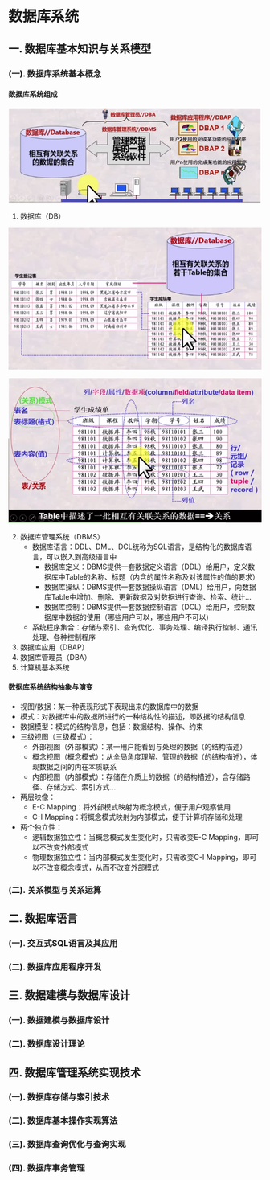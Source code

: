 # 数据库系统

## 一. 数据库基本知识与关系模型

### (一). 数据库系统基本概念

#### 数据库系统组成

![image-20210223173342482](TyporaPics/image-20210223173342482.png)

1. 数据库（DB）

![image-20210104180901524](TyporaPics/image-20210104180901524.png)

![image-20210104174551204](TyporaPics/image-20210104174551204.png)

2. 数据库管理系统（DBMS）
   * 数据库语言：DDL、DML、DCL统称为SQL语言，是结构化的数据库语言，可以嵌入到高级语言中
     * 数据库定义：DBMS提供一套数据定义语言（DDL）给用户，定义数据库中Table的名称、标题（内含的属性名称及对该属性的值的要求）
     * 数据库操纵：DBMS提供一套数据操纵语言（DML）给用户，向数据库Table中增加、删除、更新数据及对数据进行查询、检索、统计...
     * 数据库控制：DBMS提供一套数据控制语言（DCL）给用户，控制数据库中数据的使用（哪些用户可以，哪些用户不可以)
   * 系统程序集合：存储与索引、查询优化、事务处理、编译执行控制、通讯处理、各种控制程序
3. 数据库应用（DBAP）
4. 数据库管理员（DBA）
5. 计算机基本系统

#### 数据库系统结构抽象与演变

* 视图/数据：某一种表现形式下表现出来的数据库中的数据
* 模式：对数据库中的数据所进行的一种结构性的描述，即数据的结构信息
* 数据模型：模式的结构信息，包括：数据结构、操作、约束
* 三级视图（三级模式）：
  * 外部视图（外部模式）：某一用户能看到与处理的数据（的结构描述）
  * 概念视图（概念模式）：从全局角度理解、管理的数据（的结构描述），体现数据之间的内在本质联系
  * 内部视图（内部模式）：存储在介质上的数据（的结构描述），含存储路径、存储方式、索引方式...
* 两层映像：
  * E-C Mapping：将外部模式映射为概念模式，便于用户观察使用
  * C-I Mapping：将概念模式映射为内部模式，便于计算机存储和处理
* 两个独立性：
  * 逻辑数据独立性：当概念模式发生变化时，只需改变E-C Mapping，即可以不改变外部模式
  * 物理数据独立性：当内部模式发生变化时，只需改变C-I Mapping，即可以不改变概念模式，从而不改变外部模式

### (二). 关系模型与关系运算

####

####

####

## 二. 数据库语言

### (一). 交互式SQL语言及其应用

####

####

####

### (二). 数据库应用程序开发

####

####

## 三. 数据建模与数据库设计

### (一). 数据建模与数据库设计

### (二). 数据库设计理论

## 四. 数据库管理系统实现技术

### (一). 数据库存储与索引技术

### (二). 数据库基本操作实现算法

### (三). 数据库查询优化与查询实现

### (四). 数据库事务管理
